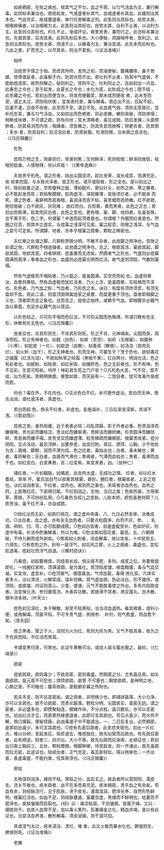 <!-- { "loadSidebar": true } -->
　　如疮稠密，在标之病也，视其气之不匀，血之不周，以匀气活血为主，兼行解毒。此则标本兼治也。若疮起发，气或虚者补其气，血或虚者补其血。此缓则治其本也。气血充实，疮或壅遏者，单行托里解毒之剂。此急则治其标也。疮势太甚，咽喉肿痛者，以治咽喉为主。此急则治其标也。疮势太甚，自利不止者，以治利为主。此急则治其标也。利久不止，渐成坏证，救里发表，兼而行之。此亦标本兼治也。先救其里，后攻其表。此则先标后本也。大小便秘，烦躁喘呼者，急利之。此急则治其标也。疮势太甚，烦渴不止，以解毒为主，兼治其渴。此先本而后标也。凡此之类，扩而充之，以尽其余，则治不紊矣。（《证治准绳》）

　　始终

　　治痘贵乎慎之于始，而虑其所终。发热之初，烦渴便秘，腹痛腰疼，鼻干唇燥，惊悸谵妄者，此毒郁于内，防其伏而不出。若吐利不止者，防其中气虚弱，不能助痘成浆。故热则解之，秘则利之，惊则平之，吐利则止之。且如初出一点血，此春生之令也；至于起发，此夏长之令也；水化为浆，此秋成之令也；脓干结 ，此冬藏之令也。若初出而便含水，将发而便戴浆，脓未成而便收 者，此未至而至，谓之太过，须防陷伏倒 ，宜发表托里，兼与解毒。若应出不出，应起不起，应灌不灌，应收不收者，此至而不至，谓之不及。此血衰气弱，须防无浆斑烂，宜补托生浆，兼与匀气活血。又如初出而色艳者，则必皮嫩，嫩则易破，须防痒塌；相聚成块者，不可谓之疏，防有内伏；浆水清稀者，虽见成痂，防后发痈；头面预肿者，防其易消而内攻；咽痛者，须急解之，防其失音而挫喉；频更衣者，防其倒 ；多水 者，防其自利；目涩泪出者，防其肤翳。杜渐防微，治未病之良法也。（《冯氏锦囊》）

　　形色

　　尝观万物之生，雨甚则烂，旱甚则焦；生则鲜泽，死则枯暗；鲜泽则耸拔，枯暗则低垂。人情物理，何以异哉！（《黄帝逸典》）

　　夫痘贵乎形色。谓之形者，始出尖圆坚浓，起壮发荣，滋长成浆，饱满充足，收 敛束完固，与水珠光泽者，皆正形也。或平或陷者，形之变也。是以初出之时，隐如蚊蚤之迹，空若蚕种之蜕，薄如麸片，密似针头，如热之痱、寒之粟者，必不能起发而死；若粘聚模糊，肌肉虚浮，溶软嫩薄，皮肤溃烂者，必不能收 而死。谓之色者，喜鲜明而恶昏暗，喜润泽而恶干枯，喜苍蜡而恶娇嫩。红不欲艳，艳则易破；白不欲灰，灰则难 。由红而白，白而黄，黄而黑者，此色之正也；若初出而紫滞，起发而灰白者，此色之变也。更有根、窠、脚、地四者，名虽各殊，总不离乎形、色二字。何谓窠？中透而起顶者是也。何谓根？外圈而红者是也。然圈之红否，则其中之虚实，与痘毒之浅深可见矣。窠之起否，则根之浅深，与气血之盈亏可定矣。所谓脚、地者，亦本乎根窠之圆晕，颗粒之稀密也。

　　夫红晕之处谓之脚，凡颗粒界限分明，不散不杂者，此痘脚之明净也。空隙之处谓之地，凡颗粒不相连缀者，此地面之明净也。总之，根欲其活，窠欲其起，脚欲其固，地欲其宽。四者俱顺，痘虽重而无虑矣。然圆者气之形也，气盛则必痘窠圆满而周净；晕者血之形也，血盛则必痘窠光明而红活。故气虚则顶陷，气散则窠塌。

　　然有气虚极而不塌陷者，乃火载之，是虽圆满，实空壳而如 也。血虚则晕淡，血惫则晕枯。然有血虚极而犹红活者，乃火上浮，是虽圆晕，实枯槁而不泽也。形色者，乃气血之标；气血者，乃形色之本。诀曰：有盘有顶终须贵，有顶无盘却不宜。观此二语，则盘顶固俱属痘家之紧要，而盘更重于顶也。盘者即根脚之义也，顶者即充足之象也。总而言之，痘疮之始终，咸赖乎气血，即根脚亦必藉气血以乘载，充足亦必藉气血以营运。

　　以形色较之，只可形平塌而色红活，不可形尖圆而色晦滞，所谓只教有色无形，休教有形无色也。（《冯氏锦囊》）

　　痘者豆也，肖其形则生，不肖其形则死，形之不肖，元神竭矣。尖圆而突，周净而松，形之有神者也。如麸（白色）、如痱（壳空）、如疥（无根窠）、如蚕种（小黑）、如蛇皮（一片）、如蚊迹（血散）、如蚤斑（散根）、如汤泡（皮肉先烂）、如火刺（血干），形之无神者也。形而无神，可冀生乎？至于色也，欲如春花之缀露（红活光润），不欲如秋草之经霜（黑暗干黄）。红白两分，明润光活，色之有彩者也。如腻粉、如枯骨、如红米饭、如猪肝色，色之无彩者也。形不有神，色不见彩，生意可知矣。呜呼！神彩其生死之门户欤？○凡形色大恶，气不交，浆不成，似为死矣。若精明爽朗，便食如故，而天庭有一、二悦目者，犹可发毒作臭痘而愈。

　　何也？毒在外，不在内也。○见点色白不红，未可便作虚治。若白而无神，唇舌淡润，或吐或泻者，真虚也。

　　若白而起 色，唇舌干红者，非虚也。妄施温补，三日后渐变深紫，其误不浅。（《慈幼筏》）

　　痘疮之发，身热和缓，达于表者必轻；闷乱烦躁，彰于外者必重。色贵润泽而嫌昏暗，贵光彩而嫌枯涩，贵淡红而嫌紫滞，贵鲜洁而嫌娇嫩。形贵圆净而嫌琐碎，贵高耸而嫌平塌。皮贵坚实而嫌虚薄。粒贵稀疏而嫌稠密。根窠贵收紧。痘分阴阳，见点活动，最忌浮肿，出要参差，血宜归附。耳后、颈项、心胸，少于他处为吉；眉棱、颧额，润而不滞为佳。色之红者，毒始出也；白者，毒未解也；黄者，毒将解也；灰白者，血衰而气滞也；焦褐者，气滞而血枯也；黑者，毒滞而血干也。如红变白，白变黄者，吉；红变紫，紫变黑者，凶。（翁仲仁）

　　铺红者，一片如胭脂，如橘皮，此血热太盛，无成功之理。 红者，如以红水着纸，渐渐 开。翟氏加白芍以收束其根窠，甚妙。圈红者，根窠收紧，上吉之痘也。淡红滋润者吉。干红者，血热也，紫则热之甚也，夹斑者亦血热也。血热之药，上部用红花，下部用归尾。干红则润之，生地、当归之属；色紫热甚，方用紫草、茜根，不可纷纷乱用。○凡看色当视儿之皮肤。儿肤本娇，颜色虽艳何碍？儿质苍浊，虽干红不泽，亦自成脓。

　　○娇红淡而无彩，如雨打桃花，谓之虚中夹毒，八、九日必然发痒，决难成功。○淡白者，血之虚。亦有全无血色者，只要点粒圆净，白而不灰，参、 、乳酒、熟附、归、芎，亦可酝酿成脓。○色如白饭者，自是虚能受补。色如炉灰，则虚中有毒，补法中酌兼解毒，所以为难。○色淡紫如茄花者，最恶。五、六朝擦破，不待九朝而成外剥矣。○焦紫如火刺者，凉血解毒，继以攻发，十中犹有五、六得生。○有痘色之外，别有一层浮气，如花间之雾，火上之烟者，毒盛也。宜松肌透毒，痘起壮而浮气自退。（《橡村痘诀》）

　　凡看痘，初起要根盘，则痘易长绽。倘尖瘦不肥，多险。成浆之后，务要根盘即化，一线圈红紧附，顶满滚圆，是为毒化。若顶陷皮皱，根盘黯僵，毒与气血交凝。实宜攻，虚宜补。○痘顶属气，根盘属血。气领血载，毒得 炼化浆。凡体实者多火，治以清凉，火解浆成，误补则痈。其气虚血弱，色必淡白，形不雄伟，或顶陷，或皮皱，内证则恶心、少食、便溏，元气不能胜毒使之外出，多有内陷致变者，治宜保元汤、参归鹿茸汤、木香异功散。若肠滑不禁者，用豆蔻丸、白术散、理中汤多效。（叶天士）

　　痘色初见深红，失于解散，渐至干枯黑陷，治当凉血退热。看其微甚，或利小便，或用解毒。顶虽平陷，不可专责气虚，例用参、 补剂，则气愈盛，而血愈干矣。（吴东园）

　　痘之黑者，譬之于火，活则为火为红，死则为灰为黑。又气不胜其毒，故为之不充突而陷，不红活而黑耳。

　　书谓变黑归肾，可笑也。此证牛黄散可治，或烧人屎与蜜水服之，最妙。（《仁端录》）

　　疏密

　　痘欲其疏，疏则毒少；不欲其密，密则毒盛。然疏密之分，尤有喜忌焉。如头面欲疏，是元首不可犯也；颈项欲疏，是管 不可塞也；胸堂欲疏，是神明之地，心肺之居，不可触也；腹背欲疏，是脏腑俞募之所附也。

　　若夫手足，则不忌其密矣。谓之疏者，非但稀少也，即铺排磊落，大小匀净，亦可以言疏也。故不论疏密，而贵论磊落。颗粒分明、尖圆紧实，虽密无妨。谓之密者，非必盛多也，即攒聚粘连，模糊作块，不分点粒，虽只数处，亦可以言密也。初出红点才见，而表里热候便退者，此即可言其疏也。苟见点虽少，而大热不解，唇口燥裂，便秘烦躁，此由毒遏于中不能遽出，一、二日后复出，必然稠密，是即初出虽少，未可言其疏也。○痘有先密后疏者，此夹疹夹斑也。初出一片红点，难以分辨，至起发后，斑疹退去，惟痘独在，故先似密而后疏也。有先疏后密者，此有顺逆。轻者三、四次出，大小不等，故先似疏而后渐密，此顺证也；若初出只面上胸前三、五处，颗粒模糊，根脚肿硬，待至起发，则一齐涌出，故先虽疏而后尤密，此逆证也。陆续出者，正气充足，毒瓦斯轻松，得以拘束也；一齐出者，表虚毒盛，不能约束，任其奔溃也。（《冯氏锦囊》）

　　荣枯

　　夫物湿则润泽，燥则干枯。荣枯之分，血实主之。故血者所以营阴阳、濡皮毛、流关节者也。疮本疏者，血不在多而易充足。疮本稠密，贵乎血之有余矣。苟血有余，则经脉流行，沦于肌肤，浃于皮毛，灌溉滋润，肥泽长养，自然形色鲜明，根窠红活也。如血不足，则经脉壅遏，窠囊空虚，黑燥而不鲜明也，枯萎而不肥泽也，皮肤皱揭而启裂也。《经》曰：诸涩枯涸，干劲皱揭，皆属于燥。又曰：燥胜则干。由其人血常不足，加以毒火熏灼，反兼燥金之化，精血并竭，是以有此证也。治宜活血养液，散热解毒，清金润燥，则干涸可回。

　　其或湿气太过，疮本浸淫、溃烂、难 者，此又火极而兼水化也。脾强则生，脾弱则死。（《证治准绳》）

　　老嫩


